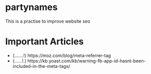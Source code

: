 # partynames
This is a practise to improve website seo

# Important Articles
<ul>
  <li>
    (.......!)
    https://moz.com/blog/meta-referrer-tag
  </li>
  <li>
    (......!.)
    https://kb.yoast.com/kb/warning-fb-app-id-hasnt-been-included-in-the-meta-tags/
  </li>
 </ul>
